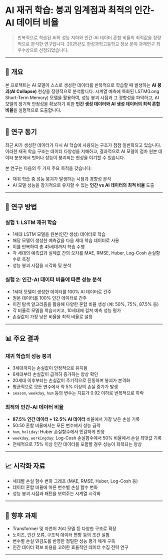 # AI 재귀 학습: 붕괴 임계점과 최적의 인간-AI 데이터 비율

> 반복적으로 학습된 AI의 성능 저하와 인간-AI 데이터 혼합 비율의 최적값을 정량적으로 분석한 연구입니다.
> 2025년도 한성과학고등학교 정보 분야 과제연구 최우수상으로 선정되었습니다.

---

## 📘 개요

본 프로젝트는 AI 모델이 스스로 생성한 데이터를 반복적으로 학습할 때 발생하는 **AI 붕괴(AI Collapse)** 현상을 정량적으로 분석합니다. 시계열 예측에 특화된 LSTM(Long Short-Term Memory) 모델을 활용하여, 성능 붕괴 시점과 그 경향성을 파악하고, AI 모델의 장기적 안정성을 확보하기 위한 **인간 생성 데이터와 AI 생성 데이터의 최적 혼합 비율**을 실험적으로 도출합니다.

---

## 📌 연구 동기

최근 AI가 생성한 데이터가 다시 AI 학습에 사용되는 구조가 점점 일반화되고 있습니다. 이러한 재귀 학습 구조는 데이터 다양성을 저해하고, 결과적으로 AI 모델이 점차 원본 데이터 분포에서 벗어나 성능이 붕괴되는 현상을 야기할 수 있습니다.

본 연구는 다음의 두 가지 주요 목적을 갖습니다:

* 재귀 학습 중 성능 붕괴가 발생하는 시점과 경향성 분석
* AI 모델 성능을 장기적으로 유지할 수 있는 **인간 vs AI 데이터의 최적 비율** 도출

---

## 🧪 연구 방법

### 실험 1: LSTM 재귀 학습

* 1세대 LSTM 모델을 원본(인간 생성) 데이터로 학습
* 해당 모델이 생성한 예측값을 다음 세대 학습 데이터로 사용
* 이를 반복하여 총 45세대까지 학습 수행
* 각 세대의 예측값과 실제값 간의 오차를 MAE, RMSE, Huber, Log-Cosh 손실함수로 측정
* 성능 붕괴 시점을 시각화 및 분석

### 실험 2: 인간-AI 데이터 비율에 따른 성능 분석

* 1세대 모델이 생성한 데이터를 100% AI 데이터로 간주
* 원본 데이터를 100% 인간 데이터로 간주
* 이진 탐색 알고리즘을 활용해 다양한 혼합 비율 생성 (예: 50%, 75%, 87.5% 등)
* 각 비율로 모델을 학습시키고, 10세대에 걸쳐 예측 성능 평가
* 손실값이 가장 낮은 비율을 최적 비율로 설정

---

## 📊 주요 결과

### 재귀 학습의 성능 붕괴

* 3세대까지는 손실값이 안정적으로 유지됨
* 6세대부터 손실값이 급격히 증가하는 양상 확인
* 20세대 이후부터는 손실값이 주기적으로 진동하며 붕괴가 본격화
* 평균적으로 모든 변수에서 약 5% 이상의 손실 증가가 발생
* `season`, `weekday`, `hum` 등의 변수는 지표가 0.92 이하로 반복적으로 하락

### 최적의 인간-AI 데이터 비율

* **87.5% 인간 데이터 + 12.5% AI 데이터** 비율에서 가장 낮은 손실 기록
* 50:50 혼합 비율에서는 모든 변수에서 성능 급락
* `hum`, `holiday`: Huber 손실함수에서 민감하게 반응
* `weekday`, `workingday`: Log-Cosh 손실함수에서 50% 비율에서 손실 최댓값 기록
* 전체적으로 75% 이상 인간 데이터를 포함할 경우 성능이 회복되는 양상

---

## 📈 시각화 자료

* 세대별 손실 함수 변화 그래프 (MAE, RMSE, Huber, Log-Cosh 등)
* 데이터 혼합 비율에 따른 변수별 손실 함수 변화
* 성능 붕괴 시점과 패턴을 보여주는 시계열 시각화

---

## 🧩 향후 과제

* Transformer 및 자연어 처리 모델 등 다양한 구조로 확장
* 노이즈, 인간 오류, 구조적 데이터 편향 등의 조건 실험
* 변수별 손실 민감도를 반영한 정밀한 성능 평가 체계 구축
* 인간 데이터 확보 비용을 고려한 효율적인 데이터 수집 전략 연구

---
